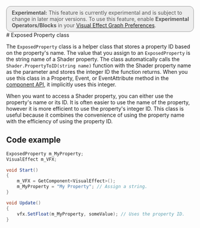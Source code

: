 <div style="border: solid 1px #999; border-radius:12px; background-color:#EEE; padding: 8px; padding-left:14px; color: #555; font-size:14px;"><b>Experimental:</b> This feature is currently experimental and is subject to change in later major versions. To use this feature, enable <b>Experimental Operators/Blocks</b> in your <a href="VisualEffectPreferences.html">Visual Effect Graph Preferences</a>.</div>
# Exposed Property class

The `ExposedProperty` class is a helper class that stores a property ID based on the property's name. The value that you assign to an `ExposedProperty` is the string name of a Shader property. The class automatically calls the `Shader.PropertyToID(string name)` function with the Shader property name as the parameter and stores the integer ID the function returns. When you use this class in a Property, Event, or EventAttribute method in the [component API](ComponentAPI.md), it implicitly uses this integer.

When you want to access a Shader property, you can either use the property's name or its ID. It is often easier to use the name of the property, however it is more efficient to use the property's integer ID. This class is useful because it combines the convenience of using the property name with the efficiency of using the property ID.



## Code example

```C#
ExposedProperty m_MyProperty;
VisualEffect m_VFX;

void Start()
{
    m_VFX = GetComponent<VisualEffect>();
    m_MyProperty = "My Property"; // Assign a string.
}

void Update()
{
    vfx.SetFloat(m_MyProperty, someValue); // Uses the property ID.
}
```
